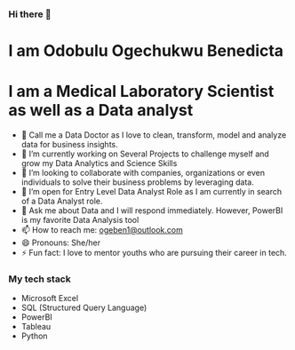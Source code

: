 ### Hi there 👋

<!--
**Ogeben1/Ogeben1** is a ✨ _special_ ✨ repository because its `README.md` (this file) appears on your GitHub profile.
-->
# I am Odobulu Ogechukwu Benedicta
# I am a Medical Laboratory Scientist as well as a Data analyst

 - 🔭 Call me a Data Doctor as I love to clean, transform, model and analyze data for business insights.
 - 🔭 I’m currently working on Several Projects to challenge myself and grow my Data Analytics and Science Skills
- 👯 I’m looking to collaborate with companies, organizations or even individuals to solve their business problems by leveraging data.
- 🤔 I’m open for Entry Level Data Analyst Role as I am currently in search of a Data Analyst role.
- 💬 Ask me about Data and I will respond immediately. However, PowerBI is my favorite Data Analysis tool 
- 📫 How to reach me: ogeben1@outlook.com
- 😄 Pronouns: She/her
- ⚡ Fun fact: I love to mentor youths who are pursuing their career in tech.

### My tech stack
- Microsoft Excel
- SQL (Structured Query Language)
- PowerBI
- Tableau
- Python
